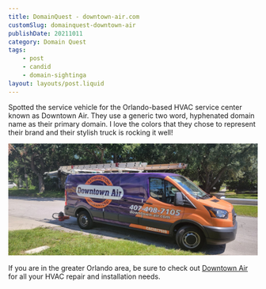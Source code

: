 ```yaml
---
title: DomainQuest - downtown-air.com
customSlug: domainquest-downtown-air
publishDate: 20211011
category: Domain Quest
tags:
    - post
    - candid
    - domain-sightinga
layout: layouts/post.liquid
---
```


Spotted the service vehicle for the Orlando-based HVAC service center known as Downtown Air. They use a generic two word, hyphenated domain name as their primary domain. I love the colors that they chose to represent their brand and their stylish truck is rocking it well!

![](assets/downtown-air.jpeg)

If you are in the greater Orlando area, be sure to check out [Downtown Air](https://downtown-air.com/) for all your HVAC repair and installation needs.
